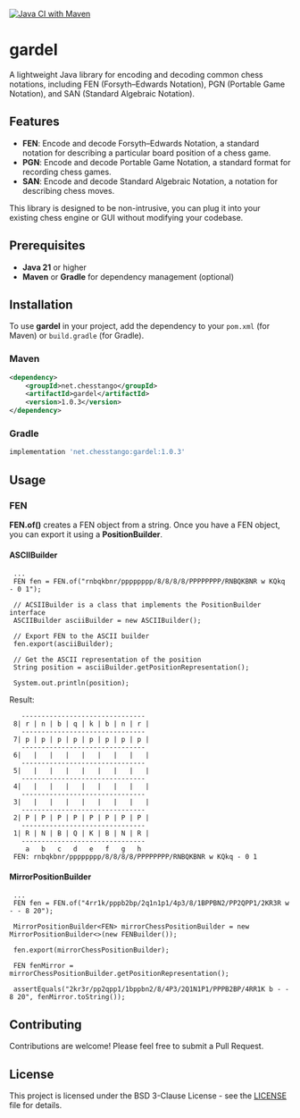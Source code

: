 [![Java CI with Maven](https://github.com/mcoria/gardel/actions/workflows/maven.yml/badge.svg)](https://github.com/mcoria/gardel/actions/workflows/maven.yml)



# gardel
A lightweight Java library for encoding and decoding common chess notations, including FEN (Forsyth–Edwards Notation), PGN (Portable Game Notation), and SAN (Standard Algebraic Notation).


## Features
- **FEN**: Encode and decode Forsyth–Edwards Notation, a standard notation for describing a particular board position of a chess game.
- **PGN**: Encode and decode Portable Game Notation, a standard format for recording chess games.
- **SAN**: Encode and decode Standard Algebraic Notation, a notation for describing chess moves.

This library is designed to be non-intrusive, you can plug it into your existing chess engine or GUI without modifying your codebase.


## Prerequisites

- **Java 21** or higher
- **Maven** or **Gradle** for dependency management (optional)

## Installation

To use **gardel** in your project, add the dependency to your `pom.xml` (for Maven) or `build.gradle` (for Gradle).

### Maven

```xml
<dependency>
    <groupId>net.chesstango</groupId>
    <artifactId>gardel</artifactId>
    <version>1.0.3</version>
</dependency>
```

### Gradle

```groovy
implementation 'net.chesstango:gardel:1.0.3'
```

## Usage

### FEN

**FEN.of()** creates a FEN object from a string. Once you have a FEN object, you can export it using a **PositionBuilder**.

#### ASCIIBuilder
   ```
    ...
    FEN fen = FEN.of("rnbqkbnr/pppppppp/8/8/8/8/PPPPPPPP/RNBQKBNR w KQkq - 0 1");

    // ACSIIBuilder is a class that implements the PositionBuilder interface
    ASCIIBuilder asciiBuilder = new ASCIIBuilder();

    // Export FEN to the ASCII builder
    fen.export(asciiBuilder);

    // Get the ASCII representation of the position
    String position = asciiBuilder.getPositionRepresentation();

    System.out.println(position);
   ```
Result:
   ```
      -------------------------------
    8| r | n | b | q | k | b | n | r |
      -------------------------------
    7| p | p | p | p | p | p | p | p |
      -------------------------------
    6|   |   |   |   |   |   |   |   |
      -------------------------------
    5|   |   |   |   |   |   |   |   |
      -------------------------------
    4|   |   |   |   |   |   |   |   |
      -------------------------------
    3|   |   |   |   |   |   |   |   |
      -------------------------------
    2| P | P | P | P | P | P | P | P |
      -------------------------------
    1| R | N | B | Q | K | B | N | R |
      -------------------------------
       a   b   c   d   e   f   g   h
    FEN: rnbqkbnr/pppppppp/8/8/8/8/PPPPPPPP/RNBQKBNR w KQkq - 0 1
   ```

#### MirrorPositionBuilder
   ```
    ...
    FEN fen = FEN.of("4rr1k/pppb2bp/2q1n1p1/4p3/8/1BPPBN2/PP2QPP1/2KR3R w - - 8 20");

    MirrorPositionBuilder<FEN> mirrorChessPositionBuilder = new MirrorPositionBuilder<>(new FENBuilder());

    fen.export(mirrorChessPositionBuilder);

    FEN fenMirror = mirrorChessPositionBuilder.getPositionRepresentation();

    assertEquals("2kr3r/pp2qpp1/1bppbn2/8/4P3/2Q1N1P1/PPPB2BP/4RR1K b - - 8 20", fenMirror.toString());
   ```

## Contributing

Contributions are welcome! Please feel free to submit a Pull Request.

## License

This project is licensed under the BSD 3-Clause License - see the [LICENSE](LICENSE) file for details.
